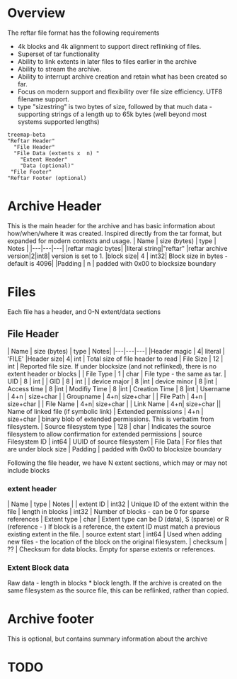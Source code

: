 # Overview
The reftar file format has the following requirements
* 4k blocks and 4k alignment to support direct reflinking of files.
* Superset of tar functionality
* Ability to link extents in later files to files earlier in the archive
* Ability to stream the archive.
* Ability to interrupt archive creation and retain what has been created so far.
* Focus on modern support and flexibility over file size efficiency. UTF8 filename support.
 * type "sizestring" is two bytes of size, followed by that much data - supporting strings of a length up to 65k bytes (well beyond most systems supported lengths) 


```mermaid
treemap-beta
"Reftar Header"
  "File Header"
  "File Data (extents x  n) "
    "Extent Header"
    "Data (optional)"
 "File Footer"
"Reftar Footer (optional)
```


# Archive Header
This is the main header for the archive and has basic information about how/when/where it was created. Inspired directly from the tar format, but expanded for modern contexts and usage.
| Name  | size (bytes) | type  | Notes  | 
|---|---|---|
|reftar magic bytes|  |literal string|"reftar"
|reftar archive version|2|int8| version is set to 1.
|block size| 4 | int32| Block size in bytes - default is 4096|
|Padding | n | padded with 0x00 to blocksize boundary 
# Files
Each file has a header, and 0-N extent/data sections

## File Header
| Name  | size (bytes) | type  | Notes|
|---|---|---|
|Header magic | 4| literal | 'FILE'
|Header size| 4| int | Total size of file header to read
| File Size | 12 | int | Reported file size. If under blocksize (and not reflinked), there is no extent header or blocks   |
| File Type | 1 | char | File type - the same as tar.
| UID | 8 | int |
| GID | 8 | int |
| device major | 8 |int
| device minor | 8 |int
| Access time | 8 |int
| Modifiy Time | 8 |int
| Creation Time | 8 |int
| Username | 4+n | size+char |
| Groupname | 4+n| size+char |
| File Path  | 4+n | size+char |
| File Name | 4+n| size+char |
| Link Name | 4+n| size+char || Name of linked file (if symbolic link)
| Extended permissions | 4+n | size+char | binary blob of extended permissions. This is verbatim from filesystem.
| Source filesystem type | 128 | char | Indicates the source filesystem to allow confirmation for extended permissions
| source Filesystem ID | int64 | UUID of source filesystem 
| File Data | For files that are under block size
| Padding | padded with 0x00 to blocksize boundary 

Following the file header, we have N extent sections, which may or may not include blocks

### extent header

| Name | type | Notes |
| extent ID | int32 | Unique ID of the extent within the file
| length in blocks | int32 | Number of blocks - can be 0 for sparse references
| Extent type | char | Extent type can be D (data), S (sparse) or R (reference - ) If block is a reference, the extent ID must match a previous existing extent in the file.
| source extent start | int64 | Used when adding new files - the location of the block on the original filesystem.
| checksum | ?? | Checksum for data blocks.  Empty for sparse extents or references.

### Extent Block data
Raw data - length in blocks * block length.  If the archive is created on the same filesystem as the source file, this can be reflinked, rather than copied.





# Archive footer
This is optional, but contains summary information about the archive
# TODO
